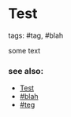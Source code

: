 # Test

tags: #tag, #blah

some text

### see also:
- [Test](2023/20231020_test_note.md)
- [#blah](tags/blah.md)
- [#teg](tags/teg.md)
